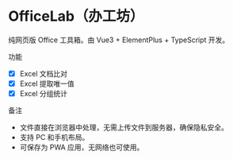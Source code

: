 # OfficeLab（办工坊）

纯网页版 Office 工具箱。由 Vue3 + ElementPlus + TypeScript 开发。

功能

- [X] Excel 文档比对
- [x] Excel 提取唯一值
- [x] Excel 分组统计

备注

- 文件直接在浏览器中处理，无需上传文件到服务器，确保隐私安全。
- 支持 PC 和手机布局。
- 可保存为 PWA 应用，无网络也可使用。

